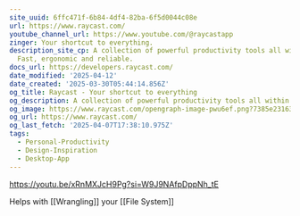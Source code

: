 ```yaml
---
site_uuid: 6ffc471f-6b84-4df4-82ba-6f5d0044c08e
url: https://www.raycast.com/
youtube_channel_url: https://www.youtube.com/@raycastapp
zinger: Your shortcut to everything.
description_site_cp: A collection of powerful productivity tools all within an extendable launcher.
  Fast, ergonomic and reliable.
docs_url: https://developers.raycast.com/
date_modified: '2025-04-12'
date_created: '2025-03-30T05:44:14.856Z'
og_title: Raycast - Your shortcut to everything
og_description: A collection of powerful productivity tools all within an extendable launcher.
og_image: https://www.raycast.com/opengraph-image-pwu6ef.png?7385e23163a01717
og_url: https://www.raycast.com/
og_last_fetch: '2025-04-07T17:38:10.975Z'
tags:
  - Personal-Productivity
  - Design-Inspiration
  - Desktop-App
---
```






























https://youtu.be/xRnMXJcH9Pg?si=W9J9NAfpDppNh_tE

Helps with [[Wrangling]] your [[File System]]


